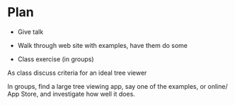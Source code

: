 # Plan

- Give talk

- Walk through web site with examples, have them do some

- Class exercise (in groups)

As class discuss criteria for an ideal tree viewer

In groups, find a large tree viewing app, say one of the examples, or online/ App Store, and investigate how well it does.


